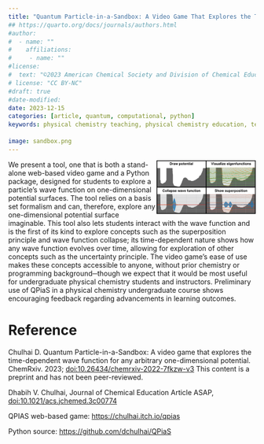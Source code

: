 ```yaml
---
title: "Quantum Particle-in-a-Sandbox: A Video Game That Explores the Time-Dependent Wave Function for Any Arbitrary One-Dimensional Potential"
## https://quarto.org/docs/journals/authors.html
#author:
#  - name: ""
#    affiliations:
#     - name: ""
#license:
#  text: "©2023 American Chemical Society and Division of Chemical Education, Inc."
# license: "CC BY-NC"
#draft: true
#date-modified:
date: 2023-12-15
categories: [article, quantum, computational, python]
keywords: physical chemistry teaching, physical chemistry education, teaching resources

image: sandbox.png
---
```

<img src="sandbox.png" width="40%" align="right"/>

We present a tool, one that is both a stand-alone web-based video game and a Python package, designed for students to explore a particle’s wave function on one-dimensional potential surfaces. The tool relies on a basis set formalism and can, therefore, explore any one-dimensional potential surface imaginable. This tool also lets students interact with the wave function and is the first of its kind to explore concepts such as the superposition principle and wave function collapse; its time-dependent nature shows how any wave function evolves over time, allowing for exploration of other concepts such as the uncertainty principle. The video game’s ease of use makes these concepts accessible to anyone, without prior chemistry or programming background─though we expect that it would be most useful for undergraduate physical chemistry students and instructors. Preliminary use of QPiaS in a physical chemistry undergraduate course shows encouraging feedback regarding advancements in learning outcomes.


# Reference

Chulhai D. Quantum Particle-in-a-Sandbox: A video game that explores the time-dependent wave function for any arbitrary one-dimensional potential. ChemRxiv. 2023; [doi:10.26434/chemrxiv-2022-7fkzw-v3](https://doi.org/10.26434/chemrxiv-2022-7fkzw-v3) This content is a preprint and has not been peer-reviewed.

Dhabih V. Chulhai, Journal of Chemical Education Article ASAP, [doi:10.1021/acs.jchemed.3c00774](https://doi.org/10.1021/acs.jchemed.3c00774) 

QPIAS web-based game: <https://chulhai.itch.io/qpias>

Python source: <https://github.com/dchulhai/QPiaS>

